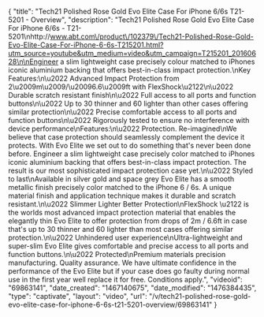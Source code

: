 {
    "title": "Tech21 Polished Rose Gold Evo Elite Case For iPhone 6\/6s T21-5201 - Overview",
    "description": "Tech21 Polished Rose Gold Evo Elite Case For iPhone 6\/6s - T21-5201\nhttp:\/\/www.abt.com\/product\/102379\/Tech21-Polished-Rose-Gold-Evo-Elite-Case-For-iPhone-6-6s-T215201.html?utm_source=youtube&utm_medium=video&utm_campaign=T215201_20160628\n\nEngineer a slim lightweight case precisely colour matched to iPhones iconic aluminium backing that offers best-in-class impact protection.\nKey Features:\n\u2022 Advanced Impact Protection from 2\u2009m\u2009\/\u20096.6\u2009ft with FlexShock\u2122\n\u2022 Durable scratch resistant finish\n\u2022 Full access to all ports and function buttons\n\u2022 Up to 30 thinner and 60 lighter than other cases offering similar protection\n\u2022 Precise comfortable access to all ports and function buttons\n\u2022 Rigorously tested to ensure no interference with device performance\nFeatures:\n\u2022 Protection. Re-imagined\nWe believe that case protection should seamlessly complement the device it protects. With Evo Elite we set out to do something that's never been done before. Engineer a slim lightweight case precisely color matched to iPhones iconic aluminium backing that offers best-in-class impact protection. The result is our most sophisticated impact protection case yet.\n\u2022 Styled to last\nAvailable in silver gold and space grey Evo Elite has a smooth metallic finish precisely color matched to the iPhone 6 \/ 6s. A unique material finish and application technique makes it durable and scratch resistant.\n\u2022 Slimmer Lighter Better Protection\nFlexShock \u2122 is the worlds most advanced impact protection material that enables the elegantly thin Evo Elite to offer protection from drops of 2m \/ 6.6ft in case that's up to 30 thinner and 60 lighter than most cases offering similar protection.\n\u2022 Unhindered user experience\nUltra-lightweight and super-slim Evo Elite gives comfortable and precise access to all ports and function buttons.\n\u2022 Protected\nPremium materials precision manufacturing. Quality assurance. We have ultimate confidence in the performance of the Evo Elite but if your case does go faulty during normal use in the first year well replace it for free. Conditions apply.",
    "videoid": "69863141",
    "date_created": "1467140675",
    "date_modified": "1476384435",
    "type": "captivate",
    "layout": "video",
    "url": "\/v\/tech21-polished-rose-gold-evo-elite-case-for-iphone-6-6s-t21-5201-overview\/69863141"
}